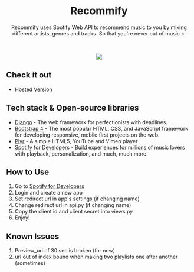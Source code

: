 <h1 align="center">Recommify</h1>

<p align="center">
Recommify uses Spotify Web API to recommend music to you by mixing different artists, genres and tracks.
So that you're never out of music 🎶.<br>
</p>
<br>


<p align="center">
<img src="https://github.com/AndroShivam/Recommify/blob/main/screenshots/recommify.gif?raw=true"/>
</p>

## Check it out
- [Hosted Version](https://recommify.herokuapp.com) 

## Tech stack & Open-source libraries
- [Django](https://www.djangoproject.com/) - The web framework for perfectionists with deadlines.
- [Bootstrap 4](https://github.com/twbs/bootstrap) - The most popular HTML, CSS, and JavaScript framework for developing responsive, mobile first projects on the web.
- [Plyr](https://github.com/sampotts/plyr) - A simple HTML5, YouTube and Vimeo player
- [Spotify for Developers](https://developer.spotify.com/) - Build experiences for millions of music lovers with playback, personalization, and much, much more.

## How to Use
1. Go to [Spotify for Developers](https://developer.spotify.com/dashboard)
2. Login and create a new app
3. Set redirect url in app's settings (if changing name)
4. Change redirect url in api.py (if changing name)
5. Copy the client id and client secret into views.py
6. Enjoy!

## Known Issues
1. Preview_uri of 30 sec is broken (for now)
2. url out of index bound when making two playlists one after another (sometimes)
